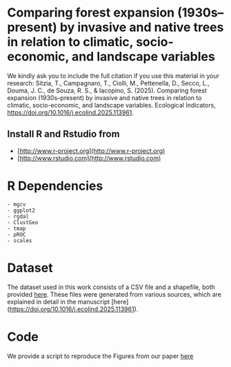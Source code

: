 # <img align="right"> Comparing forest expansion (1930s–present) by invasive and native trees in relation to climatic, socio-economic, and landscape variables

We kindly ask you to include the full citation if you use this material in your research: Sitzia, T., Campagnaro, T., Ciolli, M., Pettenella, D., Secco, L., Douma, J. C., de Souza, R. S., & Iacopino, S. (2025). Comparing forest expansion (1930s–present) by invasive and native trees in relation to climatic, socio-economic, and landscape variables. Ecological Indicators, https://doi.org/10.1016/j.ecolind.2025.113961.

## Install R and Rstudio from 

* [http://www.r-project.org](http://www.r-project.org)
* [http://www.rstudio.com](http://www.rstudio.com)

# R Dependencies
    - mgcv
    - ggplot2
    - rgdal
    - ClustGeo
    - tmap
    - pROC
    - scales
    
# Dataset

The dataset used in this work consists of a CSV file and a shapefile, both provided [here](https://github.com/TommasoSitzia/frob/tree/3352f45dabd20adba524c2982f61289d563d51f0/data). These files were generated from various sources, which are explained in detail in the manuscript [here] (https://doi.org/10.1016/j.ecolind.2025.113961).

# Code

We provide a script to reproduce the Figures from our paper [here](https://github.com/TommasoSitzia/frob/tree/70e5941a904146bb7cc1b77a7d8c5cac0c305cd8/script)
